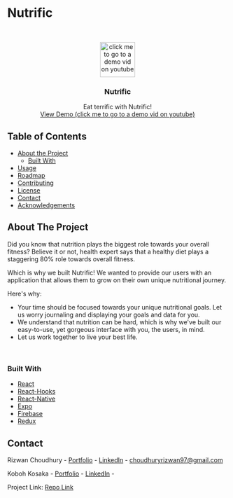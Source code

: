 # Nutrific

<br>
<p align="center">
  <a href="https://github.com/othneildrew/Best-README-Template">
    <img src="images/logo.png" alt="click me to go to a demo vid on youtube" width="80" height="80">
  </a>

  <h3 align="center">Nutrific</h3>

  <p align="center">
    Eat terrific with Nutrific!
    <br />
    <a href="https://github.com/othneildrew/Best-README-Template">View Demo (click me to go to a demo vid on youtube)</a>
  </p>
</p>

<!--
*** - [Getting Started](#getting-started)
*** - [Prerequisites](#prerequisites)
*** - [Installation](#installation)
-->

<!-- TABLE OF CONTENTS -->

## Table of Contents

- [About the Project](#about-the-project)
  - [Built With](#built-with)
- [Usage](#usage)
- [Roadmap](#roadmap)
- [Contributing](#contributing)
- [License](#license)
- [Contact](#contact)
- [Acknowledgements](#acknowledgements)

<!-- ABOUT THE PROJECT -->

## About The Project

Did you know that nutrition plays the biggest role towards your overall fitness? Believe it or not, health expert says that a healthy diet plays a staggering 80% role towards overall fitness.

Which is why we built Nutrific! We wanted to provide our users with an application that allows them to grow on their own unique nutritional journey.

Here's why:

- Your time should be focused towards your unique nutritional goals. Let us worry journaling and displaying your goals and data for you.
- We understand that nutrition can be hard, which is why we've built our easy-to-use, yet gorgeous interface with you, the users, in mind.
- Let us work together to live your best life.

<br>

### Built With

- [React](https://reactjs.org/)
- [React-Hooks](https://reactjs.org/docs/hooks-intro.html)
- [React-Native](https://reactnative.dev/)
- [Expo](https://expo.io/)
- [Firebase](https://firebase.google.com/)
- [Redux](https://redux.js.org/)

<!-- CONTACT -->

## Contact

Rizwan Choudhury - [Portfolio](https://rizwanchoudhury.com/) - [LinkedIn](https://www.linkedin.com/in/rizwan-choudhury/) - choudhuryrizwan97@gmail.com

Koboh Kosaka - [Portfolio](<!-- PORTFOLIO LINK (optional) -->) - [LinkedIn](<!-- LINKEDIN LINK (optional) -->) - <!-- EMAIL LINK (optional) -->

Project Link: [Repo Link](https://github.com/nutrific/nutrific-client)
